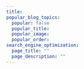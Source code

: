 ```yaml
---
title: 
popular_blog_topics:
  popular: false
  popular_title:
  popular_image:
  popular_order:
search_engine_optimization:
  page_title: ""
  page_description: ""
---
```

